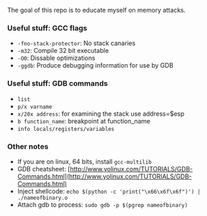 The goal of this repo is to educate myself on memory attacks.

### Useful stuff: GCC flags

- `-fno-stack-protector`: No stack canaries
- `-m32`: Compile 32 bit executable
- `-O0`: Dissable optimizations
- `-ggdb`: Produce debugging information for use by GDB

### Useful stuff: GDB commands

- `list`
- `p/x varname`
- `x/20x address`: for examining the stack use address=$esp 
- `b function_name`: breakpoint at function_name
- `info locals/registers/variables`

### Other notes
- If you are on linux, 64 bits, install `gcc-multilib`
- GDB cheatsheet: [http://www.yolinux.com/TUTORIALS/GDB-Commands.html](http://www.yolinux.com/TUTORIALS/GDB-Commands.html)
- Inject shellcode: `echo $(python -c 'print("\x66\x6f\x6f")') | ./nameofbinary.o`
- Attach gdb to process: `sudo gdb -p $(pgrep nameofbinary)`
